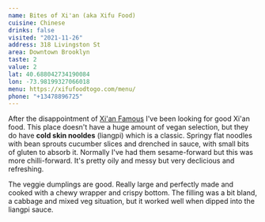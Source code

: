 ```yaml
---
name: Bites of Xi'an (aka Xifu Food)
cuisine: Chinese
drinks: false
visited: "2021-11-26"
address: 318 Livingston St
area: Downtown Brooklyn
taste: 2
value: 2
lat: 40.688042734190084
lon: -73.98199327066018
menu: https://xifufoodtogo.com/menu/
phone: "+13478896725"
---
```


After the disappointment of [Xi'an Famous](/places/xian-famous) I've been looking for good Xi'an food. This place doesn't have a huge amount of vegan selection, but they do have **cold skin nooldes** (liangpi) which is a classic. Springy flat noodles with bean sprouts cucumber slices and drenched in sauce, with small bits of gluten to absorb it. Normally I've had them sesame-forward but this was more chilli-forward. It's pretty oily and messy but very declicious and refreshing.

The veggie dumplings are good. Really large and perfectly made and cooked with a chewy wrapper and crispy bottom. The filling was a bit bland, a cabbage and mixed veg situation, but it worked well when dipped into the liangpi sauce.
